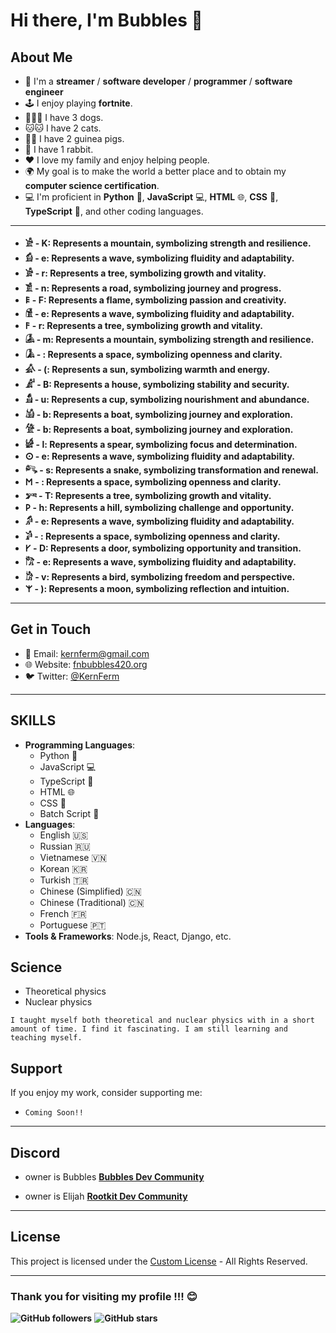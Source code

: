 # Hi there, I'm Bubbles 👋

## About Me
- 🌟 I'm a **streamer** / **software developer** / **programmer** / **software engineer**
- 🕹️ I enjoy playing **fortnite**.
- 🐶🐶🐶 I have 3 dogs.
- 🐱🐱 I have 2 cats.
- 🐹🐹 I have 2 guinea pigs.
- 🐰 I have 1 rabbit.
- ❤️ I love my family and enjoy helping people.
- 🌍 My goal is to make the world a better place and to obtain my **computer science certification**.
- 💻 I'm proficient in **Python** 🐍, **JavaScript** 💻, **HTML** 🌐, **CSS** 🎨, **TypeScript** 📝, and other coding languages.

----
- **𓀀 - K: Represents a mountain, symbolizing strength and resilience.**
- **𓀁 - e: Represents a wave, symbolizing fluidity and adaptability.**
- **𓀂 - r: Represents a tree, symbolizing growth and vitality.**
- **𓀃 - n: Represents a road, symbolizing journey and progress.**
- **𐌄 - F: Represents a flame, symbolizing passion and creativity.**
- **𓀆 - e: Represents a wave, symbolizing fluidity and adaptability.**
- **𐌅 - r: Represents a tree, symbolizing growth and vitality.**
- **𓀇 - m: Represents a mountain, symbolizing strength and resilience.**
- **𓀈 - : Represents a space, symbolizing openness and clarity.**
- **𓀉 - (: Represents a sun, symbolizing warmth and energy.**
- **𓀊 - B: Represents a house, symbolizing stability and security.**
- **𓀋 - u: Represents a cup, symbolizing nourishment and abundance.**
- **𓀌 - b: Represents a boat, symbolizing journey and exploration.**
- **𓀍 - b: Represents a boat, symbolizing journey and exploration.**
- **𓀎 - l: Represents a spear, symbolizing focus and determination.**
- **𐌏 - e: Represents a wave, symbolizing fluidity and adaptability.**
- **𓀐 - s: Represents a snake, symbolizing transformation and renewal.**
- **𐌑 - : Represents a space, symbolizing openness and clarity.**
- **𓀒 - T: Represents a tree, symbolizing growth and vitality.**
- **𐌓 - h: Represents a hill, symbolizing challenge and opportunity.**
- **𓀔 - e: Represents a wave, symbolizing fluidity and adaptability.**
- **𓀕 - : Represents a space, symbolizing openness and clarity.**
- **𐌖 - D: Represents a door, symbolizing opportunity and transition.**
- **𓀗 - e: Represents a wave, symbolizing fluidity and adaptability.**
- **𓀘 - v: Represents a bird, symbolizing freedom and perspective.**
- **𐌙 - ): Represents a moon, symbolizing reflection and intuition.**

----

## Get in Touch

- 📧 Email: [kernferm@gmail.com](mailto:kernferm@gmail.com)
- 🌐 Website: [fnbubbles420.org](http://fnbubbles420.org)
- 🐦 Twitter: [@KernFerm](https://twitter.com/KernFerm)

---

## SKILLS
- **Programming Languages**: 
  - Python 🐍
  - JavaScript 💻
  - TypeScript 📝
  - HTML 🌐
  - CSS 🎨
  - Batch Script 📜
- **Languages**: 
  - English 🇺🇸 
  - Russian 🇷🇺
  - Vietnamese 🇻🇳
  - Korean 🇰🇷
  - Turkish 🇹🇷
  - Chinese (Simplified) 🇨🇳
  - Chinese (Traditional) 🇨🇳
  - French 🇫🇷
  - Portuguese 🇵🇹
- **Tools & Frameworks**: Node.js, React, Django, etc.

## Science 

- Theoretical physics
- Nuclear physics

```
I taught myself both theoretical and nuclear physics with in a short amount of time. I find it fascinating. I am still learning and teaching myself. 
```

## Support
If you enjoy my work, consider supporting me:

- `Coming Soon!!`

----

## Discord

- owner is Bubbles [**Bubbles Dev Community**](https://discord.gg/NT38Va6vQA)

- owner is Elijah [**Rootkit Dev Community**](https://discord.gg/rootkitorg)

-----
## License
This project is licensed under the [Custom License](https://github.com/KernFerm/KernFerm/blob/main/LICENSE) - All Rights Reserved.

-----

### **Thank you for visiting my profile !!! 😊**

**![GitHub followers](https://img.shields.io/github/followers/KernFerm?label=Follow&style=social)**
**![GitHub stars](https://img.shields.io/github/stars/KernFerm?label=Stars&style=social)**

